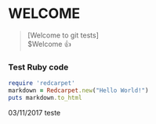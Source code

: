 # WELCOME  
> [Welcome to git tests]  
$Welcome :+1:
### Test Ruby code
```ruby
require 'redcarpet'
markdown = Redcarpet.new("Hello World!")
puts markdown.to_html
```    
03/11/2017  teste
